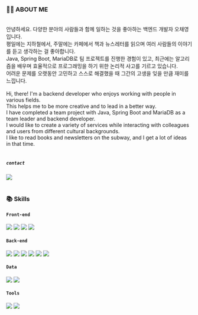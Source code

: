 ### 🧑‍💻 ABOUT ME
<br/>
  안녕하세요. 다양한 분야의 사람들과 함께 일하는 것을 좋아하는 백엔드 개발자 오채영입니다.<br/>
  평일에는 지하철에서, 주말에는 카페에서 책과 뉴스레터를 읽으며 여러 사람들의 이야기를 듣고 생각하는 걸 좋아합니다.<br/>
  Java, Spring Boot, MariaDB로 팀 프로젝트를 진행한 경험이 있고, 
  최근에는 알고리즘을 배우며 효율적으로 프로그래밍을 하기 위한 논리적 사고를 기르고 있습니다.<br/>
  어려운 문제를 오랫동안 고민하고 스스로 해결했을 때 그간의 고생을 잊을 만큼 재미를 느낍니다.<br/>
  <br/>
  Hi, there! I'm a backend developer who enjoys working with people in various fields. <br/>
  This helps me to be more creative and to lead in a better way.<br/>
  I have completed a team project with Java, Spring Boot and MariaDB as a team leader and backend developer.<br/>
  I would like to create a variety of services while interacting with colleagues and users from different cultural backgrounds.<br/>
  I like to read books and newsletters on the subway, and I get a lot of ideas in that time.<br/>
<br/>

##### `contact`<br/>
<a href="mailto:iscowkite@gmail.com" target="_blank"><img src="https://img.shields.io/badge/web3765@gmail.com-EA4335?style=flat&logo=Gmail&logoColor=white"/></a><br/><br/>

### 📚 Skills 

#### `Front-end`<br/>
<img src="https://img.shields.io/badge/HTML5-E34F26?style=flat&logo=HTML5&logoColor=white"/> <img src="https://img.shields.io/badge/CSS3-1572B6?style=flat&logo=CSS3&logoColor=white"/> <img src="https://img.shields.io/badge/JavaScript-F7DF1E?style=flat&logo=JavaScript&logoColor=white"/> <img src="https://img.shields.io/badge/bootstrap-%23563D7C.svg?style=flat&logo=Bootstrap&logoColor=white"/> 

#### `Back-end`<br/>
<img src="https://img.shields.io/badge/Java-007396?style=flat&logo=OpenJDK&logoColor=white"/> <img src="https://img.shields.io/badge/Spring Boot-6DB33F?style=flat&logo=SpringBoot&logoColor=white"/> <img src="https://img.shields.io/badge/SpringSecurity-6DB33F?style=flat&logo=SpringSecurity&logoColor=white"/> <img src="https://img.shields.io/badge/Apache%20Maven-C71A36?style=flat&logo=Apache%20Maven&logoColor=white"/> <img src="https://img.shields.io/badge/Gradle-02303A?style=flat&logo=Gradle&logoColor=white"/> <img src="https://img.shields.io/badge/apache tomcat-F8DC75?style=flat&logo=apachetomcat&logoColor=white"/>

#### `Data`<br/>
<img src="https://img.shields.io/badge/mysql-%2300f.svg?style=flat&logo=mysql&logoColor=white"/> <img src="https://img.shields.io/badge/MariaDB-003545?style=flat&logo=MariaDB&logoColor=white"/>

#### `Tools`<br/>
<img src="https://img.shields.io/badge/Visual Studio Code-007ACC?style=flat&logo=Visual Studio Code&logoColor=white"/> <img src="https://img.shields.io/badge/Eclipse-FE7A16.svg?style=flat&logo=Eclipse&logoColor=white"/>
<br/><br/>

